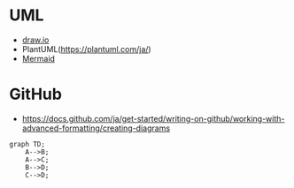 # UML

- [draw.io](https://app.diagrams.net/)
- PlantUML(https://plantuml.com/ja/)
- [Mermaid](https://mermaid.js.org/intro/)

# GitHub
- https://docs.github.com/ja/get-started/writing-on-github/working-with-advanced-formatting/creating-diagrams

```mermaid
graph TD;
    A-->B;
    A-->C;
    B-->D;
    C-->D;
```
